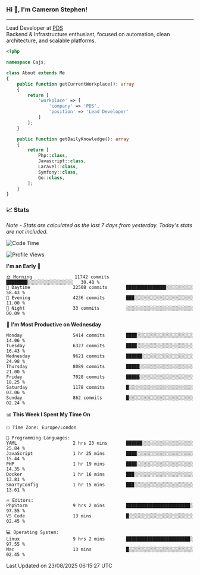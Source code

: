 ### Hi 👋, I'm Cameron Stephen!

---

Lead Developer at [PDS](https://prindatasolutions.co.uk)  
Backend & Infrastructure enthusiast, focused on automation, clean architecture, and scalable platforms.


```php
<?php

namespace Cajs;

class About extends Me
{
    public function getCurrentWorkplace(): array
    {
        return [
            'workplace' => [
                'company' => 'PDS',
                'position' => 'Lead Developer'
            ]
        ];
    }

    public function getDailyKnowledge(): array
    {
        return [
            Php::class,
            Javascript::class,
            Laravel::class,
            Symfony::class,
            Go::class,
        ];
    }
}
```

### 📈 Stats
<p><em>Note - Stats are calculated as the last 7 days from yesterday. Today's stats are not included.</em></p>


<!--START_SECTION:waka-->
![Code Time](http://img.shields.io/badge/Code%20Time-4%2C655%20hrs%2029%20mins-blue)

![Profile Views](http://img.shields.io/badge/Profile%20Views-0-blue)

**I'm an Early 🐤** 

```text
🌞 Morning                11742 commits       ████████░░░░░░░░░░░░░░░░░   30.48 % 
🌆 Daytime                22508 commits       ███████████████░░░░░░░░░░   58.43 % 
🌃 Evening                4236 commits        ███░░░░░░░░░░░░░░░░░░░░░░   11.00 % 
🌙 Night                  33 commits          ░░░░░░░░░░░░░░░░░░░░░░░░░   00.09 % 
```
📅 **I'm Most Productive on Wednesday** 

```text
Monday                   5414 commits        ████░░░░░░░░░░░░░░░░░░░░░   14.06 % 
Tuesday                  6327 commits        ████░░░░░░░░░░░░░░░░░░░░░   16.43 % 
Wednesday                9621 commits        ██████░░░░░░░░░░░░░░░░░░░   24.98 % 
Thursday                 8089 commits        █████░░░░░░░░░░░░░░░░░░░░   21.00 % 
Friday                   7028 commits        █████░░░░░░░░░░░░░░░░░░░░   18.25 % 
Saturday                 1178 commits        █░░░░░░░░░░░░░░░░░░░░░░░░   03.06 % 
Sunday                   862 commits         █░░░░░░░░░░░░░░░░░░░░░░░░   02.24 % 
```


📊 **This Week I Spent My Time On** 

```text
🕑︎ Time Zone: Europe/London

💬 Programming Languages: 
YAML                     2 hrs 23 mins       ██████░░░░░░░░░░░░░░░░░░░   25.84 % 
JavaScript               1 hr 25 mins        ████░░░░░░░░░░░░░░░░░░░░░   15.44 % 
PHP                      1 hr 19 mins        ████░░░░░░░░░░░░░░░░░░░░░   14.35 % 
Docker                   1 hr 16 mins        ███░░░░░░░░░░░░░░░░░░░░░░   13.81 % 
SmartyConfig             1 hr 15 mins        ███░░░░░░░░░░░░░░░░░░░░░░   13.61 % 

🔥 Editors: 
PhpStorm                 9 hrs 2 mins        ████████████████████████░   97.55 % 
VS Code                  13 mins             █░░░░░░░░░░░░░░░░░░░░░░░░   02.45 % 

💻 Operating System: 
Linux                    9 hrs 2 mins        ████████████████████████░   97.55 % 
Mac                      13 mins             █░░░░░░░░░░░░░░░░░░░░░░░░   02.45 % 
```


 Last Updated on 23/08/2025 06:15:27 UTC
<!--END_SECTION:waka-->
